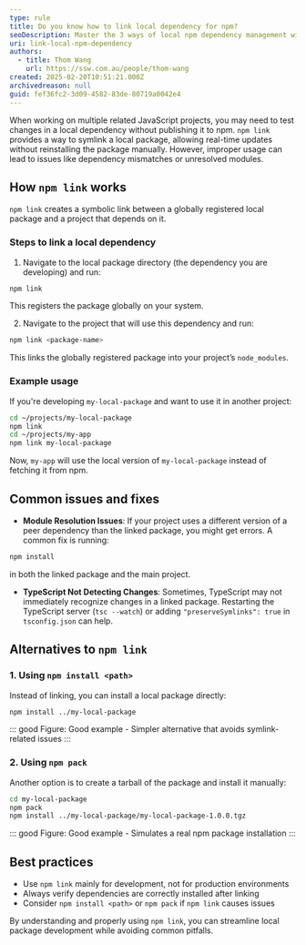 ```yaml
---
type: rule
title: Do you know how to link local dependency for npm?
seoDescription: Master the 3 ways of local npm dependency management with SSW's expert guide. 
uri: link-local-npm-dependency
authors:
  - title: Thom Wang
    url: https://ssw.com.au/people/thom-wang
created: 2025-02-20T10:51:21.000Z
archivedreason: null
guid: fef36fc2-3d09-4582-83de-80719a0042e4
---
```


When working on multiple related JavaScript projects, you may need to test changes in a local dependency without publishing it to npm. `npm link` provides a way to symlink a local package, allowing real-time updates without reinstalling the package manually. However, improper usage can lead to issues like dependency mismatches or unresolved modules.

<!--endintro-->


## How `npm link` works

`npm link` creates a symbolic link between a globally registered local package and a project that depends on it.

### Steps to link a local dependency

1. Navigate to the local package directory (the dependency you are developing) and run:
   
  ```sh
  npm link
  ```
   
   This registers the package globally on your system.

2. Navigate to the project that will use this dependency and run:
   
  ```sh
  npm link <package-name>
  ```
   
   This links the globally registered package into your project’s `node_modules`.

### Example usage

If you're developing `my-local-package` and want to use it in another project:

```sh
cd ~/projects/my-local-package
npm link
cd ~/projects/my-app
npm link my-local-package
```

Now, `my-app` will use the local version of `my-local-package` instead of fetching it from npm.

## Common issues and fixes

- **Module Resolution Issues**: If your project uses a different version of a peer dependency than the linked package, you might get errors. A common fix is running:
  
```sh
npm install
```
  
  in both the linked package and the main project.

- **TypeScript Not Detecting Changes**: Sometimes, TypeScript may not immediately recognize changes in a linked package. Restarting the TypeScript server (`tsc --watch`) or adding `"preserveSymlinks": true` in `tsconfig.json` can help.

## Alternatives to `npm link`

### 1. Using `npm install <path>`

Instead of linking, you can install a local package directly:

```sh
npm install ../my-local-package
```
::: good
Figure: Good example - Simpler alternative that avoids symlink-related issues
:::

### 2. Using `npm pack`

Another option is to create a tarball of the package and install it manually:

```sh
cd my-local-package
npm pack
npm install ../my-local-package/my-local-package-1.0.0.tgz
```
::: good
Figure: Good example - Simulates a real npm package installation
:::

## Best practices

- Use `npm link` mainly for development, not for production environments
- Always verify dependencies are correctly installed after linking
- Consider `npm install <path>` or `npm pack` if `npm link` causes issues

By understanding and properly using `npm link`, you can streamline local package development while avoiding common pitfalls.
